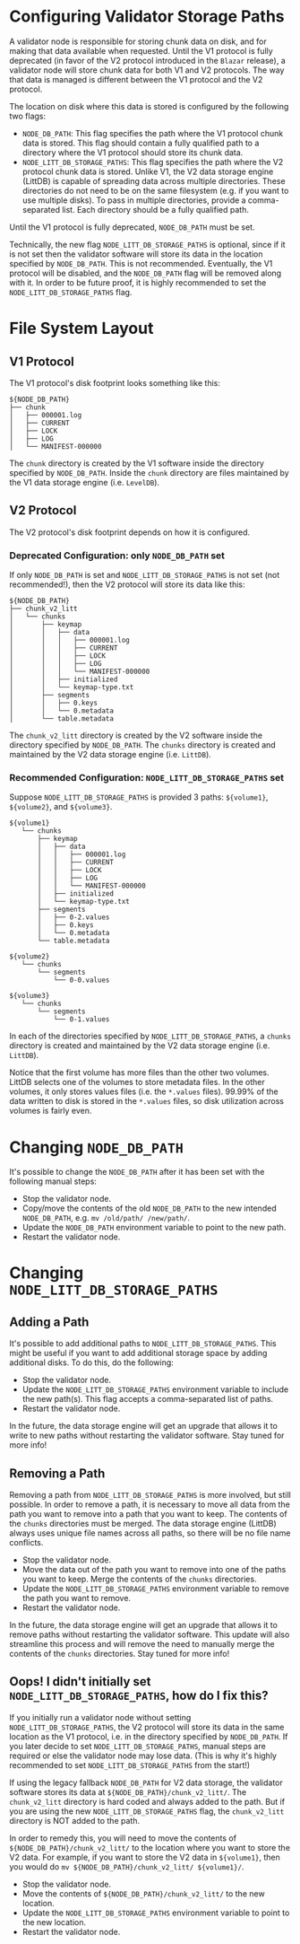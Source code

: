 # Configuring Validator Storage Paths

A validator node is responsible for storing chunk data on disk, and for making that data available when requested.
Until the V1 protocol is fully deprecated (in favor of the V2 protocol introduced in the `Blazar` release), a validator
node will store chunk data for both V1 and V2 protocols. The way that data is managed is different between the V1
protocol and the V2 protocol.

The location on disk where this data is stored is configured by the following two flags:

- `NODE_DB_PATH`: This flag specifies the path where the V1 protocol chunk data is stored. This flag should
  contain a fully qualified path to a directory where the V1 protocol should store its chunk data.
- `NODE_LITT_DB_STORAGE_PATHS`: This flag specifies the path where the V2 protocol chunk data is stored.
  Unlike V1, the V2 data storage engine (LittDB) is capable of spreading data across multiple directories.
  These directories do not need to be on the same filesystem (e.g. if you want to use multiple disks).
  To pass in multiple directories, provide a comma-separated list. Each directory should be a fully qualified path.

Until the V1 protocol is fully deprecated, `NODE_DB_PATH` must be set. 

Technically, the new flag `NODE_LITT_DB_STORAGE_PATHS` is optional, since if it is not set then the validator 
software will store its data in the location specified by `NODE_DB_PATH`. This is not recommended. Eventually,
the V1 protocol will be disabled, and the `NODE_DB_PATH` flag will be removed along with it. In order to be future
proof, it is highly recommended to set the `NODE_LITT_DB_STORAGE_PATHS` flag.

# File System Layout

## V1 Protocol

The V1 protocol's disk footprint looks something like this:

```
${NODE_DB_PATH}
├── chunk
│   ├── 000001.log
│   ├── CURRENT
│   ├── LOCK
│   ├── LOG
│   └── MANIFEST-000000
```

The `chunk` directory is created by the V1 software inside the directory specified by `NODE_DB_PATH`. Inside
the `chunk` directory are files maintained by the V1 data storage engine (i.e. `LevelDB`).

## V2 Protocol

The V2 protocol's disk footprint depends on how it is configured.

### Deprecated Configuration: only `NODE_DB_PATH` set

If only `NODE_DB_PATH` is set and `NODE_LITT_DB_STORAGE_PATHS` is not set (not recommended!), then the V2 protocol
will store its data like this:

```
${NODE_DB_PATH}
├── chunk_v2_litt
│   └── chunks
│       ├── keymap
│       │   ├── data
│       │   │   ├── 000001.log
│       │   │   ├── CURRENT
│       │   │   ├── LOCK
│       │   │   ├── LOG
│       │   │   └── MANIFEST-000000
│       │   ├── initialized
│       │   └── keymap-type.txt
│       ├── segments
│       │   ├── 0.keys
│       │   └── 0.metadata
│       └── table.metadata
```

The `chunk_v2_litt` directory is created by the V2 software inside the directory specified by `NODE_DB_PATH`.
The `chunks` directory is created and maintained by the V2 data storage engine (i.e. `LittDB`).

### Recommended Configuration: `NODE_LITT_DB_STORAGE_PATHS` set

Suppose `NODE_LITT_DB_STORAGE_PATHS` is provided 3 paths: `${volume1}`, `${volume2}`, and `${volume3}`.

```
${volume1}
   └── chunks
       ├── keymap
       │   ├── data
       │   │   ├── 000001.log
       │   │   ├── CURRENT
       │   │   ├── LOCK
       │   │   ├── LOG
       │   │   └── MANIFEST-000000
       │   ├── initialized
       │   └── keymap-type.txt
       ├── segments
       │   ├── 0-2.values
       │   ├── 0.keys
       │   └── 0.metadata
       └── table.metadata

${volume2}
   └── chunks
       └── segments
           └── 0-0.values

${volume3}
   └── chunks
       └── segments
           └── 0-1.values
```

In each of the directories specified by `NODE_LITT_DB_STORAGE_PATHS`, a `chunks` directory is created and maintained
by the V2 data storage engine (i.e. `LittDB`).

Notice that the first volume has more files than the other two volumes. LittDB selects one of the volumes to store
metadata files. In the other volumes, it only stores values files (i.e. the `*.values` files). 99.99% of the 
data written to disk is stored in the `*.values` files, so disk utilization across volumes is fairly even.

# Changing `NODE_DB_PATH`

It's possible to change the `NODE_DB_PATH` after it has been set with the following manual steps:

- Stop the validator node.
- Copy/move the contents of the old `NODE_DB_PATH` to the new intended `NODE_DB_PATH`, e.g. `mv /old/path/ /new/path/`.
- Update the `NODE_DB_PATH` environment variable to point to the new path.
- Restart the validator node.

# Changing `NODE_LITT_DB_STORAGE_PATHS`

## Adding a Path

It's possible to add additional paths to `NODE_LITT_DB_STORAGE_PATHS`. This might be useful if you want to add
additional storage space by adding additional disks. To do this, do the following:

- Stop the validator node.
- Update the `NODE_LITT_DB_STORAGE_PATHS` environment variable to include the new path(s). This flag
  accepts a comma-separated list of paths.
- Restart the validator node.

In the future, the data storage engine will get an upgrade that allows it to write to new paths without restarting
the validator software. Stay tuned for more info!

## Removing a Path

Removing a path from `NODE_LITT_DB_STORAGE_PATHS` is more involved, but still possible. In order to remove a path,
it is necessary to move all data from the path you want to remove into a path that you want to keep. The contents
of the `chunks` directories must be merged. The data storage engine (LittDB) always uses unique file names across
all paths, so there will be no file name conflicts.

- Stop the validator node.
- Move the data out of the path you want to remove into one of the paths you want to keep. Merge the contents
  of the `chunks` directories.
- Update the `NODE_LITT_DB_STORAGE_PATHS` environment variable to remove the path you want to remove.
- Restart the validator node.

In the future, the data storage engine will get an upgrade that allows it to remove paths without restarting
the validator software. This update will also streamline this process and will remove the need to manually
merge the contents of the `chunks` directories. Stay tuned for more info!

## Oops! I didn't initially set `NODE_LITT_DB_STORAGE_PATHS`, how do I fix this?

If you initially run a validator node without setting `NODE_LITT_DB_STORAGE_PATHS`, the V2 protocol will
store its data in the same location as the V1 protocol, i.e. in the directory specified by `NODE_DB_PATH`.
If you later decide to set `NODE_LITT_DB_STORAGE_PATHS`, manual steps are required or else the validator node
may lose data. (This is why it's highly recommended to set `NODE_LITT_DB_STORAGE_PATHS` from the start!)

If using the legacy fallback `NODE_DB_PATH` for V2 data storage, the validator software stores its data at
`${NODE_DB_PATH}/chunk_v2_litt/`. The `chunk_v2_litt` directory is hard coded and always added to the path.
But if you are using the new `NODE_LITT_DB_STORAGE_PATHS` flag, the `chunk_v2_litt` directory is NOT added to the path.

In order to remedy this, you will need to move the contents of `${NODE_DB_PATH}/chunk_v2_litt/` to the location where
you want to store the V2 data. For example, if you want to store the V2 data in `${volume1}`, then you would
do `mv ${NODE_DB_PATH}/chunk_v2_litt/ ${volume1}/`.

- Stop the validator node.
- Move the contents of `${NODE_DB_PATH}/chunk_v2_litt/` to the new location.
- Update the `NODE_LITT_DB_STORAGE_PATHS` environment variable to point to the new location.
- Restart the validator node.